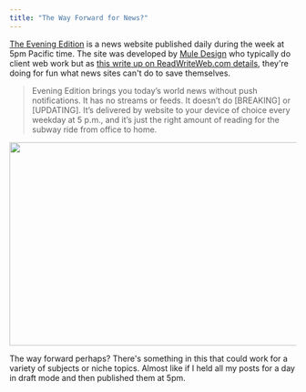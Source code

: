 ```yaml
---
title: "The Way Forward for News?"
---
```

<p><a href="https://evening-edition.com/">The Evening Edition</a> is a news website published daily during the week at 5pm Pacific time. The site was developed by <a href="https://muledesign.com/">Mule Design</a> who typically do client web work but as <a href="https://www.readwriteweb.com/archives/these-designers-did-for-fun-what-news-sites-cant-do-to-save-their-business.php">this write up on ReadWriteWeb.com details</a>, they're doing for fun what news sites can't do to save themselves.</p>
<blockquote><p>
  Evening Edition brings you today’s world news without push notifications. It has no streams or feeds. It doesn’t do [BREAKING] or [UPDATING]. It’s delivered by website to your device of choice every weekday at 5 p.m., and it’s just the right amount of reading for the subway ride from office to home.
</p></blockquote>
<p><img src="https://chrisenns.com/wp-content/uploads/2012/07/Evening-Edition-600x357.png" alt="" title="Evening Edition" width="600" height="357" class="aligncenter size-large wp-image-20572" /></p>
<p>The way forward perhaps? There's something in this that could work for a variety of subjects or niche topics. Almost like if I held all my posts for a day in draft mode and then published them at 5pm.</p>

